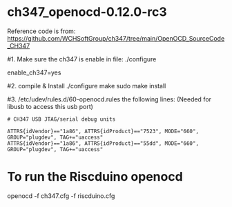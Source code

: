 # ch347_openocd-0.12.0-rc3

Reference code is from: https://github.com/WCHSoftGroup/ch347/tree/main/OpenOCD_SourceCode_CH347

#1. Make sure the ch347 is enable in file: ./configure

   enable_ch347=yes


#2.  compile & Install
   ./configure
   make
   sudo make install

#3. /etc/udev/rules.d/60-openocd.rules the following lines: (Needed for libusb to access this usb port)

    # CH347 USB JTAG/serial debug units
    
    ATTRS{idVendor}=="1a86", ATTRS{idProduct}=="7523", MODE="660", GROUP="plugdev", TAG+="uaccess"
    ATTRS{idVendor}=="1a86", ATTRS{idProduct}=="55dd", MODE="660", GROUP="plugdev", TAG+="uaccess"

# To run the Riscduino openocd
  openocd -f ch347.cfg -f riscduino.cfg     
